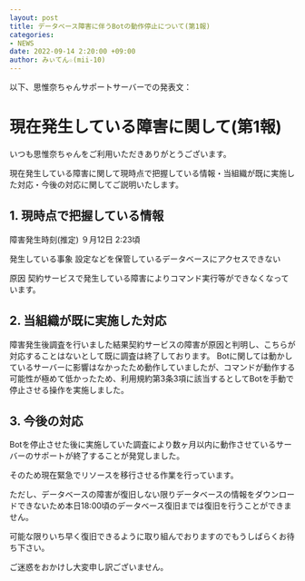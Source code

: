 ```yaml
---
layout: post
title: データベース障害に伴うBotの動作停止について(第1報)
categories:
- NEWS
date: 2022-09-14 2:20:00 +09:00
author: みぃてん☆(mii-10)
---
```


以下、思惟奈ちゃんサポートサーバーでの発表文：

# 現在発生している障害に関して(第1報)

いつも思惟奈ちゃんをご利用いただきありがとうございます。

現在発生している障害に関して現時点で把握している情報・当組織が既に実施した対応・今後の対応に関してご説明いたします。

## 1. 現時点で把握している情報

障害発生時刻(推定) ９月12日 2:23頃

発生している事象 設定などを保管しているデータベースにアクセスできない

原因 契約サービスで発生している障害によりコマンド実行等ができなくなっています。

## 2. 当組織が既に実施した対応

障害発生後調査を行いました結果契約サービスの障害が原因と判明し、こちらが対応することはないとして既に調査は終了しております。 Botに関しては動かしているサーバーに影響はなかったため動作していましたが、コマンドが動作する可能性が極めて低かったため、利用規約第3条3項に該当するとしてBotを手動で停止させる操作を実施しました。

## 3. 今後の対応

Botを停止させた後に実施していた調査により数ヶ月以内に動作させているサーバーのサポートが終了することが発覚しました。

そのため現在緊急でリソースを移行させる作業を行っています。

ただし、データベースの障害が復旧しない限りデータベースの情報をダウンロードできないため本日18:00頃のデータベース復旧までは復旧を行うことができません。

可能な限りいち早く復旧できるように取り組んでおりますのでもうしばらくお待ち下さい。

ご迷惑をおかけし大変申し訳ございません。